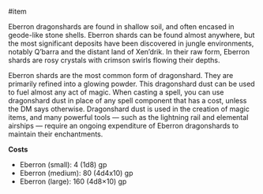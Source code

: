  #item

Eberron dragonshards are found in shallow soil, and often encased in geode-like stone shells. Eberron shards can be found almost anywhere, but the most significant deposits have been discovered in jungle environments, notably Q’barra and the distant land of Xen’drik. In their raw form, Eberron shards are rosy crystals with crimson swirls flowing their depths.

Eberron shards are the most common form of dragonshard. They are primarily refined into a glowing powder. This dragonshard dust can be used to fuel almost any act of magic. When casting a spell, you can use dragonshard dust in place of any spell component that has a cost, unless the DM says otherwise. Dragonshard dust is used in the creation of magic items, and many powerful tools — such as the lightning rail and elemental airships — require an ongoing expenditure of Eberron dragonshards to maintain their enchantments.

**Costs**

- Eberron (small): 4 (1d8) gp
- Eberron (medium): 80 (4d4x10) gp
- Eberron (large): 160 (4d8×10) gp

